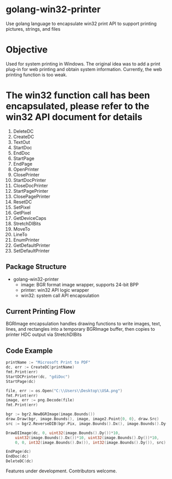 # golang-win32-printer

Use golang language to encapsulate win32 print API to support printing
pictures, strings, and files

# Objective

Used for system printing in Windows. The original idea was to add a print
plug-in for web printing and obtain system information. Currently, the web
printing function is too weak.

# The win32 function call has been encapsulated, please refer to the win32 API document for details

1. DeleteDC
2. CreateDC
3. TextOut
4. StartDoc
5. EndDoc
6. StartPage
7. EndPage
8. OpenPrinter
9. ClosePrinter
10. StartDocPrinter
11. CloseDocPrinter
12. StartPagePrinter
13. ClosePagePrinter
14. ResetDC
15. SetPixel
16. GetPixel
17. GetDeviceCaps
18. StretchDIBits
19. MoveTo
20. LineTo
21. EnumPrinter
22. GetDefaultPrinter
23. SetDefaultPrinter

## Package Structure

- golang-win32-printer
  - image: BGR format image wrapper, supports 24-bit BPP
  - printer: win32 API logic wrapper
  - win32: system call API encapsulation

## Current Printing Flow

BGRImage encapsulation handles drawing functions to write images, text, lines,
and rectangles into a temporary BGRImage buffer, then copies to printer HDC
output via StretchDIBits

## Code Example

```go
printName := "Microsoft Print to PDF"
dc, err := CreateDC(printName)
fmt.Print(err)
StartDCPrinter(dc, "gdiDoc")
StartPage(dc)

file, err := os.Open("C:\\Users\\Desktop\\USA.png")
fmt.Print(err)
image, err := png.Decode(file)
fmt.Print(err)

bgr := bgr2.NewBGRImage(image.Bounds())
draw.Draw(bgr, image.Bounds(), image, image2.Point{0, 0}, draw.Src)
src := bgr2.ReverseDIB(bgr.Pix, image.Bounds().Dx(), image.Bounds().Dy(), 24)

DrawDIImage(dc, 0, uint32(image.Bounds().Dy())*10, 
    uint32(image.Bounds().Dx())*10, uint32(image.Bounds().Dy())*10,
    0, 0, int32(image.Bounds().Dx()), int32(image.Bounds().Dy()), src)

EndPage(dc)
EndDoc(dc)
DeleteDC(dc)
```

Features under development. Contributors welcome.
